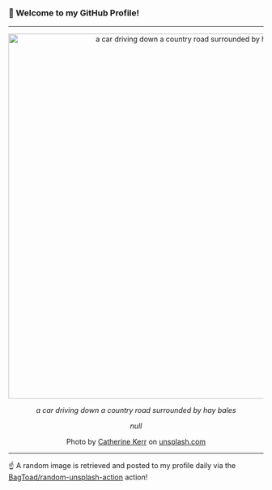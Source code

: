 ### 👋 Welcome to my GitHub Profile!

----

<div align="center">
  <img width="720" src="https://images.unsplash.com/photo-1634066807088-0f8258d18b81?crop=entropy&cs=tinysrgb&fit=max&fm=jpg&ixid=M3w1NTI0OTR8MHwxfHJhbmRvbXx8fHx8fHx8fDE3NTYyNzUyNzZ8&ixlib=rb-4.1.0&q=80&w=1080" alt="a car driving down a country road surrounded by hay bales">
  
  <em>a car driving down a country road surrounded by hay bales</em>
  
  <em>null</em>
  
  Photo by [Catherine Kerr](https://ckerr.myportfolio.com) on [unsplash.com](https://unsplash.com/)
</div>

----

☝️ A random image is retrieved and posted to my profile daily via the [BagToad/random-unsplash-action](https://github.com/BagToad/random-unsplash-action) action!
